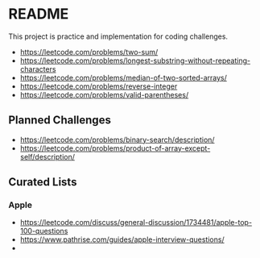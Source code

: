 # README

This project is practice and implementation for coding challenges.

- https://leetcode.com/problems/two-sum/
- https://leetcode.com/problems/longest-substring-without-repeating-characters
- https://leetcode.com/problems/median-of-two-sorted-arrays/
- https://leetcode.com/problems/reverse-integer
- https://leetcode.com/problems/valid-parentheses/


## Planned Challenges
- https://leetcode.com/problems/binary-search/description/
- https://leetcode.com/problems/product-of-array-except-self/description/


## Curated Lists

### Apple
- https://leetcode.com/discuss/general-discussion/1734481/apple-top-100-questions
- https://www.pathrise.com/guides/apple-interview-questions/
- 